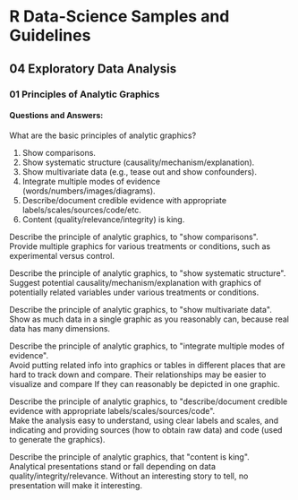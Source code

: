 # R Data-Science Samples and Guidelines
## 04 Exploratory Data Analysis
### 01 Principles of Analytic Graphics
#### Questions and Answers:

What are the basic principles of analytic graphics?  
1. Show comparisons.
2. Show systematic structure (causality/mechanism/explanation).
3. Show multivariate data (e.g., tease out and show confounders).
4. Integrate multiple modes of evidence (words/numbers/images/diagrams).
5. Describe/document credible evidence with appropriate labels/scales/sources/code/etc.
6. Content (quality/relevance/integrity) is king.

Describe the principle of analytic graphics, to "show comparisons".  
Provide multiple graphics for various treatments or conditions, such as experimental versus control.

Describe the principle of analytic graphics, to "show systematic structure".  
Suggest potential causality/mechanism/explanation with graphics of potentially related variables under various treatments or conditions.

Describe the principle of analytic graphics, to "show multivariate data".  
Show as much data in a single graphic as you reasonably can, because real data has many dimensions.

Describe the principle of analytic graphics, to "integrate multiple modes of evidence".  
Avoid putting related info into graphics or tables in different places that are hard to track down and compare. Their relationships may be easier to visualize and compare If they can reasonably be depicted in one graphic.

Describe the principle of analytic graphics, to "describe/document credible evidence with appropriate labels/scales/sources/code".  
Make the analysis easy to understand, using clear labels and scales, and indicating and providing sources (how to obtain raw data) and code (used to generate the graphics).

Describe the principle of analytic graphics, that "content is king".  
Analytical presentations stand or fall depending on data quality/integrity/relevance. Without an interesting story to tell, no presentation will make it interesting.

